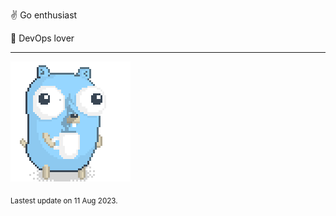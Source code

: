 :v: Go enthusiast

:muscle: DevOps lover

---

![Image alt text](/images/gopher_with_coffee.gif)


<sub>Lastest update on 11 Aug 2023.</sub>
